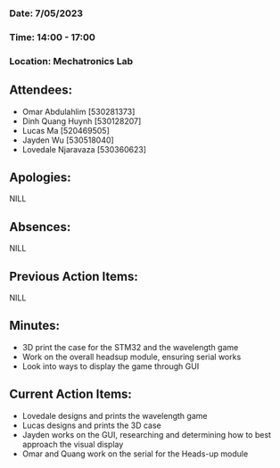 ### ﻿Date: 7/05/2023
### Time: 14:00 - 17:00
### Location: Mechatronics Lab

## Attendees:

- Omar Abdulahlim [530281373]
- Dinh Quang Huynh [530128207]
- Lucas Ma [520469505]
- Jayden Wu [530518040]
- Lovedale Njaravaza [530360623]

## Apologies:

NILL

## Absences:

NILL

## Previous Action Items:

NILL

## Minutes:

- 3D print the case for the STM32 and the wavelength game
- Work on the overall headsup module, ensuring serial works
- Look into ways to display the game through GUI

## Current Action Items:

- Lovedale designs and prints the wavelength game
- Lucas designs and prints the 3D case
- Jayden works on the GUI, researching and determining how to best approach the visual display
- Omar and Quang work on the serial for the Heads-up module
